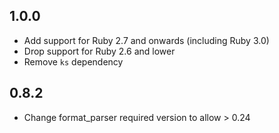 ## 1.0.0
* Add support for Ruby 2.7 and onwards (including Ruby 3.0)
* Drop support for Ruby 2.6 and lower
* Remove `ks` dependency

## 0.8.2
* Change format_parser required version to allow > 0.24
